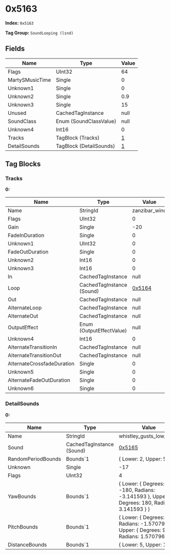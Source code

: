 # 0x5163

**Index:** ```0x5163```

**Tag Group:** ```SoundLooping (lsnd)```

## Fields

Name	| Type	| Value
---	|---	|---	|
Flags	|UInt32	|64
MartySMusicTime	|Single	|0
Unknown1	|Single	|0
Unknown2	|Single	|0.9
Unknown3	|Single	|15
Unused	|CachedTagInstance	|null
SoundClass	|Enum (SoundClassValue)	|null
Unknown4	|Int16	|0
Tracks	|TagBlock (Tracks)	|[1](#tracks)
DetailSounds	|TagBlock (DetailSounds)	|[1](#detailsounds)


## Tag Blocks

### Tracks

**0:**

Name	| Type	| Value
---	|---	|---	|
Name	|StringId	|zanzibar_wind
Flags	|UInt32	|0
Gain	|Single	|-20
FadeInDuration	|Single	|0
Unknown1	|UInt32	|0
FadeOutDuration	|Single	|0
Unknown2	|Int16	|0
Unknown3	|Int16	|0
In	|CachedTagInstance	|null
Loop	|CachedTagInstance (Sound)	|[0x5164](../Sound/5164.md)
Out	|CachedTagInstance	|null
AlternateLoop	|CachedTagInstance	|null
AlternateOut	|CachedTagInstance	|null
OutputEffect	|Enum (OutputEffectValue)	|null
Unknown4	|Int16	|0
AlternateTransitionIn	|CachedTagInstance	|null
AlternateTransitionOut	|CachedTagInstance	|null
AlternateCrossfadeDuration	|Single	|0
Unknown5	|Single	|0
AlternateFadeOutDuration	|Single	|0
Unknown6	|Single	|0


### DetailSounds

**0:**

Name	| Type	| Value
---	|---	|---	|
Name	|StringId	|whistley_gusts_low_short
Sound	|CachedTagInstance (Sound)	|[0x5165](../Sound/5165.md)
RandomPeriodBounds	|Bounds`1	|{ Lower: 2, Upper: 5 }
Unknown	|Single	|-17
Flags	|UInt32	|4
YawBounds	|Bounds`1	|{ Lower: { Degrees: -180, Radians: -3.141593 }, Upper: { Degrees: 180, Radians: 3.141593 } }
PitchBounds	|Bounds`1	|{ Lower: { Degrees: -90, Radians: -1.570796 }, Upper: { Degrees: 90, Radians: 1.570796 } }
DistanceBounds	|Bounds`1	|{ Lower: 5, Upper: 10 }



